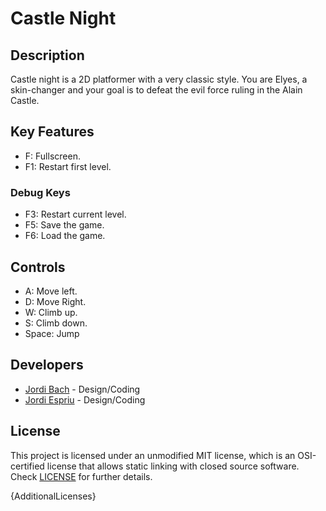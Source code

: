 # Castle Night

## Description

Castle night is a 2D platformer with a very classic style.
You are Elyes, a skin-changer and your goal is to defeat the evil force ruling in the Alain Castle.

## Key Features

 - F: Fullscreen.
 - F1: Restart first level.
 
 ### Debug Keys
 - F3: Restart current level.
 - F5: Save the game.
 - F6: Load the game.
 
## Controls

 - A: Move left.
 - D: Move Right.
 - W: Climb up.
 - S: Climb down.
 - Space: Jump

## Developers

 - [Jordi Bach](https://github.com/bottzo) - Design/Coding
 - [Jordi Espriu](https://github.com/LordUnicorn31) - Design/Coding


## License

This project is licensed under an unmodified MIT license, which is an OSI-certified license that allows static linking with closed source software. Check [LICENSE](LICENSE) for further details.

{AdditionalLicenses}
